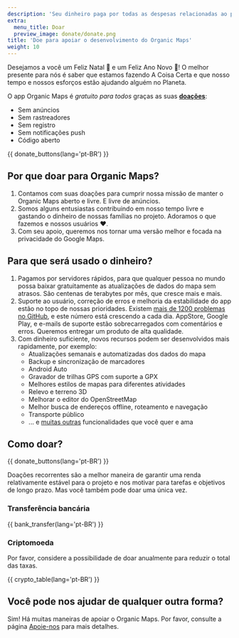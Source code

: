 ```yaml
---
description: 'Seu dinheiro paga por todas as despesas relacionadas ao projeto e nos motiva a melhorar o Organic Maps.'
extra:
  menu_title: Doar
  preview_image: donate/donate.png
title: 'Doe para apoiar o desenvolvimento do Organic Maps'
weight: 10
---
```


Desejamos a você um Feliz Natal 🎅 e um Feliz Ano Novo 🎄! O melhor presente para nós é saber que estamos fazendo A Coisa Certa e que nosso tempo e nossos esforços estão ajudando alguém no Planeta.

O app Organic Maps é _gratuito para todos_ graças as suas
**[doações][stripe]**:

- Sem anúncios
- Sem rastreadores
- Sem registro
- Sem notificações push
- Código aberto

{{ donate_buttons(lang='pt-BR') }}

## Por que doar para Organic Maps?

1. Contamos com suas doações para cumprir nossa missão de manter o Organic
   Maps aberto e livre.  E livre de anúncios.
2. Somos alguns entusiastas contribuindo em nosso tempo livre e gastando o
   dinheiro de nossas famílias no projeto.  Adoramos o que fazemos e nossos
   usuários ❤️.
3. Com seu apoio, queremos nos tornar uma versão melhor e focada na
   privacidade do Google Maps.

## Para que será usado o dinheiro?

1. Pagamos por servidores rápidos, para que qualquer pessoa no mundo possa
   baixar gratuitamente as atualizações de dados do mapa sem atrasos.  São
   centenas de terabytes por mês, que cresce mais e mais.
2. Suporte ao usuário, correção de erros e melhoria da estabilidade do app
   estão no topo de nossas prioridades.  Existem [mais de 1200 problemas no
   GitHub][github issues], e este número está crescendo a cada dia.
   AppStore, Google Play, e e-mails de suporte estão sobrecarregados com
   comentários e erros. Queremos entregar um produto de alta qualidade.
3. Com dinheiro suficiente, novos recursos podem ser desenvolvidos mais
   rapidamente, por exemplo:
   - Atualizações semanais e automatizadas dos dados do mapa
   - Backup e sincronização de marcadores
   - Android Auto
   - Gravador de trilhas GPS com suporte a GPX
   - Melhores estilos de mapas para diferentes atividades
   - Relevo e terreno 3D
   - Melhorar o editor do OpenStreetMap
   - Melhor busca de endereços offline, roteamento e navegação
   - Transporte público
   - ... e [muitas outras][github issues] funcionalidades que você quer e
     ama

## Como doar?

{{ donate_buttons(lang='pt-BR') }}

Doações recorrentes são a melhor maneira de garantir uma renda relativamente
estável para o projeto e nos motivar para tarefas e objetivos de longo
prazo. Mas você também pode doar uma única vez.

### Transferência bancária

{{ bank_transfer(lang='pt-BR') }}

### Criptomoeda

Por favor, considere a possibilidade de doar anualmente para reduzir o total
das taxas.

{{ crypto_table(lang='pt-BR') }}

## Você pode nos ajudar de qualquer outra forma?

Sim! Há muitas maneiras de apoiar o Organic Maps. Por favor, consulte a
página [Apoie-nos](@/support-us/index.md) para mais detalhes.

[stripe]: https://donate.organicmaps.app/ "Doe via Stripe"
[github issues]: https://github.com/organicmaps/organicmaps/issues "Problemas do GitHub"
